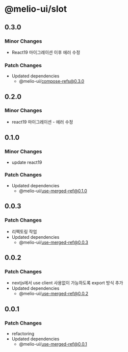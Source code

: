 # @melio-ui/slot

## 0.3.0

### Minor Changes

- React19 마이그레이션 이후 에러 수정

### Patch Changes

- Updated dependencies
  - @melio-ui/compose-refs@0.3.0

## 0.2.0

### Minor Changes

- react19 마이그레이션 - 에러 수정

## 0.1.0

### Minor Changes

- update react19

### Patch Changes

- Updated dependencies
  - @melio-ui/use-merged-ref@0.1.0

## 0.0.3

### Patch Changes

- 리펙토링 작업
- Updated dependencies
  - @melio-ui/use-merged-ref@0.0.3

## 0.0.2

### Patch Changes

- nextjs에서 use client 사용없이 가능하도록 export 방식 추가
- Updated dependencies
  - @melio-ui/use-merged-ref@0.0.2

## 0.0.1

### Patch Changes

- refactoring
- Updated dependencies
  - @melio-ui/use-merged-ref@0.0.1
